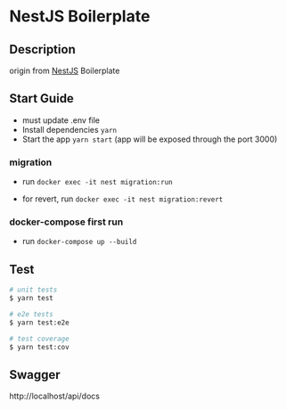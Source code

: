 # NestJS Boilerplate
## Description

origin from [NestJS](https://github.com/nestjs/nest) Boilerplate 


## Start Guide
- must update .env file
- Install dependencies `yarn`
- Start the app `yarn start` (app will be exposed through the port 3000)

### migration
- run `docker exec -it nest migration:run`

- for revert, run `docker exec -it nest migration:revert`


### docker-compose first run
- run `docker-compose up --build`


## Test

```bash
# unit tests
$ yarn test

# e2e tests
$ yarn test:e2e

# test coverage
$ yarn test:cov
```

## Swagger
http://localhost/api/docs
